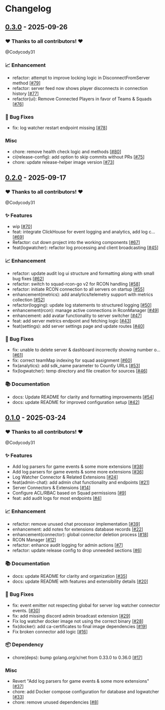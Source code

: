 # Changelog

## [0.3.0](https://github.com/Codycody31/squad-aegis/releases/tag/0.3.0) - 2025-09-26

### ❤️ Thanks to all contributors! ❤️

@Codycody31

### 📈 Enhancement

- refactor: attempt to improve locking logic in DisconnectFromServer method [[#79](https://github.com/Codycody31/squad-aegis/pull/79)]
- refactor: server feed now shows player disconnects in connection history [[#77](https://github.com/Codycody31/squad-aegis/pull/77)]
- refactor(ui): Remove Connected Players in favor of Teams & Squads [[#76](https://github.com/Codycody31/squad-aegis/pull/76)]

### 🐛 Bug Fixes

- fix: log watcher restart endpoint missing [[#78](https://github.com/Codycody31/squad-aegis/pull/78)]

### Misc

- chore: remove health check logic and methods [[#80](https://github.com/Codycody31/squad-aegis/pull/80)]
- ci(release-config): add option to skip commits without PRs [[#75](https://github.com/Codycody31/squad-aegis/pull/75)]
- chore: update release-helper image version [[#73](https://github.com/Codycody31/squad-aegis/pull/73)]

## [0.2.0](https://github.com/Codycody31/squad-aegis/releases/tag/0.2.0) - 2025-09-17

### ❤️ Thanks to all contributors! ❤️

@Codycody31

### ✨ Features

- wip [[#70](https://github.com/Codycody31/squad-aegis/pull/70)]
- feat: integrate ClickHouse for event logging and analytics, add log c… [[#69](https://github.com/Codycody31/squad-aegis/pull/69)]
- Refactor: cut down project into the working components [[#67](https://github.com/Codycody31/squad-aegis/pull/67)]
- feat(logwatcher): refactor log processing and client broadcasting [[#45](https://github.com/Codycody31/squad-aegis/pull/45)]

### 📈 Enhancement

- refactor: update audit log ui structure and formatting along with small bug fixes [[#62](https://github.com/Codycody31/squad-aegis/pull/62)]
- refactor: switch to squad-rcon-go v2 for RCON handling [[#58](https://github.com/Codycody31/squad-aegis/pull/58)]
- refactor: initiate RCON connection to all servers on startup [[#55](https://github.com/Codycody31/squad-aegis/pull/55)]
- enhancement(metrics): add analytics/telemetry support with metrics collection [[#52](https://github.com/Codycody31/squad-aegis/pull/52)]
- refactor(logging): update log statements to structured logging [[#50](https://github.com/Codycody31/squad-aegis/pull/50)]
- enhancement(rcon): manage active connections in RconManager [[#49](https://github.com/Codycody31/squad-aegis/pull/49)]
- enhancement: add avatar functionality to server switcher [[#47](https://github.com/Codycody31/squad-aegis/pull/47)]
- feat: add server metrics endpoint and fetching logic [[#43](https://github.com/Codycody31/squad-aegis/pull/43)]
- feat(settings): add server settings page and update routes [[#40](https://github.com/Codycody31/squad-aegis/pull/40)]

### 🐛 Bug Fixes

- fix: unable to delete server & dashboard incorrectly showing number o… [[#61](https://github.com/Codycody31/squad-aegis/pull/61)]
- fix: correct teamMap indexing for squad assignment [[#60](https://github.com/Codycody31/squad-aegis/pull/60)]
- fix(analytics): add sdk_name parameter to Countly URLs [[#53](https://github.com/Codycody31/squad-aegis/pull/53)]
- fix(logwatcher): temp directory and file creation for sources [[#46](https://github.com/Codycody31/squad-aegis/pull/46)]

### 📚 Documentation

- docs: Update README for clarity and formatting improvements [[#54](https://github.com/Codycody31/squad-aegis/pull/54)]
- docs: update README for improved configuration setup [[#42](https://github.com/Codycody31/squad-aegis/pull/42)]

## [0.1.0](https://github.com/Codycody31/squad-aegis/releases/tag/0.1.0) - 2025-03-24

### ❤️ Thanks to all contributors! ❤️

@Codycody31

### ✨ Features

- Add log parsers for game events & some more extensions [[#38](https://github.com/Codycody31/squad-aegis/pull/38)]
- Add log parsers for game events & some more extensions [[#36](https://github.com/Codycody31/squad-aegis/pull/36)]
- Log Watcher Connector & Related Extensions [[#24](https://github.com/Codycody31/squad-aegis/pull/24)]
- feat(admin-chat): add admin chat functionality and endpoints [[#21](https://github.com/Codycody31/squad-aegis/pull/21)]
- Server Connectors & Extensions [[#14](https://github.com/Codycody31/squad-aegis/pull/14)]
- Configure ACL/RBAC based on Squad permissions [[#9](https://github.com/Codycody31/squad-aegis/pull/9)]
- feat: add audit logs for most endpoints [[#4](https://github.com/Codycody31/squad-aegis/pull/4)]

### 📈 Enhancement

- refactor: remove unused chat processor implementation [[#39](https://github.com/Codycody31/squad-aegis/pull/39)]
- enhancement: add notes for extensions database records [[#22](https://github.com/Codycody31/squad-aegis/pull/22)]
- enhancement(connector): global connector deletion process [[#18](https://github.com/Codycody31/squad-aegis/pull/18)]
- RCON Manager [[#12](https://github.com/Codycody31/squad-aegis/pull/12)]
- refactor: enhance audit logging for admin actions [[#7](https://github.com/Codycody31/squad-aegis/pull/7)]
- refactor: update release config to drop unneeded sections [[#6](https://github.com/Codycody31/squad-aegis/pull/6)]

### 📚 Documentation

- docs: update README for clarity and organization [[#35](https://github.com/Codycody31/squad-aegis/pull/35)]
- docs: update README with features and extensibility details [[#20](https://github.com/Codycody31/squad-aegis/pull/20)]

### 🐛 Bug Fixes

- fix: event emitter not respecting global for server log watcher connector events. [[#30](https://github.com/Codycody31/squad-aegis/pull/30)]
- fix: add missing discord admin broadcast extension [[#29](https://github.com/Codycody31/squad-aegis/pull/29)]
- Fix log watcher docker image not using the correct binary [[#28](https://github.com/Codycody31/squad-aegis/pull/28)]
- fix(docker): add ca-certificates to final image dependencies [[#19](https://github.com/Codycody31/squad-aegis/pull/19)]
- Fix broken connector add logic [[#16](https://github.com/Codycody31/squad-aegis/pull/16)]

### 📦️ Dependency

- chore(deps): bump golang.org/x/net from 0.33.0 to 0.36.0 [[#17](https://github.com/Codycody31/squad-aegis/pull/17)]

### Misc

- Revert "Add log parsers for game events & some more extensions" [[#37](https://github.com/Codycody31/squad-aegis/pull/37)]
- chore: add Docker compose configuration for database and logwatcher [[#33](https://github.com/Codycody31/squad-aegis/pull/33)]
- chore: remove unused dependencies [[#8](https://github.com/Codycody31/squad-aegis/pull/8)]
